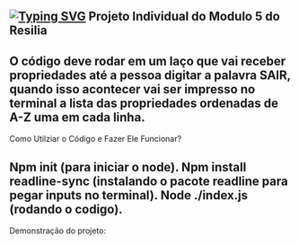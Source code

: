 [![Typing SVG](https://readme-typing-svg.herokuapp.com/?color=0000f&size=40&center=true&vCenter=true&width=1000&lines=++módulo_5+Projeto+individual+)](https://git.io/typing-svg)
Projeto Individual do Modulo 5 do Resilia
-------------------------------------------------------------------------------------------------------------------------------------------------------------------------
O código deve rodar em um laço que vai receber propriedades até a pessoa digitar a palavra SAIR, quando isso acontecer vai ser impresso no terminal a lista das propriedades ordenadas de A-Z uma em cada linha.
--------------------------------------------------------------------------------------------------------------------------------------------------------------------
Como Utilziar o Código e Fazer Ele Funcionar?

Npm init (para iniciar o node).
Npm install readline-sync (instalando o pacote readline para pegar inputs no terminal).
Node ./index.js (rodando o codigo).
--------------------------------------------------------------------------------------------------------------------------------------------------------------------
Demonstração do projeto:
